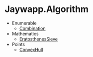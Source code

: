 # Jaywapp.Algorithm
- Enumerable
  - [Combination](https://github.com/jaywapp/Jaywapp.Algorithm/blob/master/Enumerables/Combination.cs)
- Mathematics
  - [EratosthenesSieve](https://github.com/jaywapp/Jaywapp.Algorithm/blob/master/Mathematics/EratosthenesSieve.cs)
- Points
  - [ConvexHull](https://github.com/jaywapp/Jaywapp.Algorithm/blob/master/Points/Convex/ConvexHull.cs)
